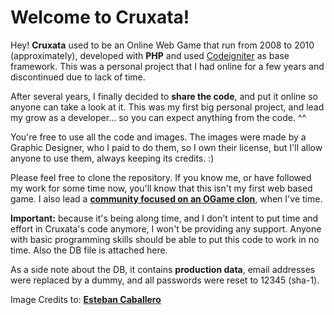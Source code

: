Welcome to Cruxata!
===================


Hey! **Cruxata** used to be an Online Web Game that run from 2008 to 2010 (approximately), developed with **PHP** and used [Codeigniter](http://codeigniter.com) as base framework. This was a personal project that I had online for a few years and discontinued due to lack of time.

After several years, I finally decided to **share the code**, and put it online so anyone can take a look at it. This was my first big personal project, and lead my grow as a developer... so you can expect anything from the code. ^^

You're free to use all the code and images. The images were made by a Graphic Designer, who I paid to do them, so I own their license, but I'll allow anyone to use them, always keeping its credits. :)

Please feel free to clone the repository. If you know me, or have followed my work for some time now, you'll know that this isn't my first web based game. I also lead a **[community focused on an OGame clon](http://www.xgproyect.org/)**, when I've time.

**Important:** because it's being along time, and I don't intent to put time and effort in Cruxata's code anymore, I won't be providing any support. Anyone with basic programming skills should be able to put this code to work in no time. Also the DB file is attached here.

As a side note about the DB, it contains **production data**, email addresses were replaced by a dummy, and all passwords were reset to 12345 (sha-1).

Image Credits to: **[Esteban Caballero](https://estebancaballero.deviantart.com/)**
